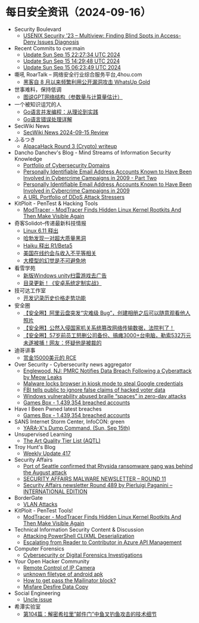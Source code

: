 # 每日安全资讯（2024-09-16）

- Security Boulevard
  - [USENIX Security ’23 – Multiview: Finding Blind Spots in Access-Deny Issues Diagnosis](https://securityboulevard.com/2024/09/usenix-security-23-multiview-finding-blind-spots-in-access-deny-issues-diagnosis/)
- Recent Commits to cve:main
  - [Update Sun Sep 15 22:27:34 UTC 2024](https://github.com/trickest/cve/commit/b5db0b4d689d4ac951ba34ec4425930dbd060f12)
  - [Update Sun Sep 15 14:29:48 UTC 2024](https://github.com/trickest/cve/commit/0c4447267713ad7676b7b126ab1b569b1ad4e590)
  - [Update Sun Sep 15 06:23:49 UTC 2024](https://github.com/trickest/cve/commit/c829a16b8cd0da616bffcfc7906e0b574360c8b9)
- 嘶吼 RoarTalk – 网络安全行业综合服务平台,4hou.com
  - [黑客自 8 月以来频繁利用公开漏洞攻击 WhatsUp Gold](https://www.4hou.com/posts/GAMy)
- 世事难料，保持低调
  - [图说GPT网络结构（参数量与计算量估计）](https://blog.csdn.net/ariesjzj/article/details/142273609)
- 一个被知识诅咒的人
  - [Go语言并发编程：从理论到实践](https://blog.csdn.net/nokiaguy/article/details/142283322)
  - [Go语言错误处理详解](https://blog.csdn.net/nokiaguy/article/details/142283260)
- SecWiki News
  - [SecWiki News 2024-09-15 Review](http://www.sec-wiki.com/?2024-09-15)
- ふるつき
  - [AlpacaHack Round 3 (Crypto) writeup](https://furutsuki.hatenablog.com/entry/2024/09/15/201136)
- Dancho Danchev's Blog - Mind Streams of Information Security Knowledge
  - [Portfolio of Cybersecurity Domains](https://ddanchev.blogspot.com/2024/09/portfolio-of-cybersecurity-domains.html)
  - [Personally Identifiable Email Address Accounts Known to Have Been Involved in Cybercrime Campaigns in 2009 - Part Two](https://ddanchev.blogspot.com/2024/09/personally-identifiable-email-address_15.html)
  - [Personally Identifiable Email Address Accounts Known to Have Been Involved in Cybercrime Campaigns in 2009](https://ddanchev.blogspot.com/2024/09/personally-identifiable-email-address.html)
  - [A URL Portfolio of DDoS Attack Stressers](https://ddanchev.blogspot.com/2024/09/a-url-portfolio-of-ddos-attack-stressers.html)
- KitPloit - PenTest &amp; Hacking Tools
  - [ModTracer - ModTracer Finds Hidden Linux Kernel Rootkits And Then Make Visible Again](http://www.kitploit.com/2024/09/modtracer-modtracer-finds-hidden-linux.html)
- 奇客Solidot–传递最新科技情报
  - [Linux 6.11 释出](https://www.solidot.org/story?sid=79266)
  - [哈勃发现一对超大质量黑洞](https://www.solidot.org/story?sid=79265)
  - [Haiku 释出 R1/Beta5](https://www.solidot.org/story?sid=79264)
  - [美国在线约会与收入不平等相关](https://www.solidot.org/story?sid=79263)
  - [大模型的幻觉是不可避免地](https://www.solidot.org/story?sid=79262)
- 看雪学苑
  - [新版Windows unity扫雷游戏去广告](https://mp.weixin.qq.com/s?__biz=MjM5NTc2MDYxMw==&mid=2458573935&idx=1&sn=39fef18d2337580aead23c2ffe1f8e0c&chksm=b18dece586fa65f3c016ac6f4e2bfd578c7acf325a1f0e545c6b8c940673220405226917e363&scene=58&subscene=0#rd)
  - [目录更新！《安卓系统定制实战》](https://mp.weixin.qq.com/s?__biz=MjM5NTc2MDYxMw==&mid=2458573935&idx=2&sn=42fc6fcdad3e8c6f9162043f0e357be6&chksm=b18dece586fa65f39829b694239efb883929cae14bb03466e9696ed09b2536a39bc0031b91a4&scene=58&subscene=0#rd)
- 技可达工作室
  - [开发记录历史价格走势功能](https://mp.weixin.qq.com/s?__biz=MzU3NDY1NTYyOQ==&mid=2247486023&idx=1&sn=c7156c3cd14834361f28a4365b3b321c&chksm=fd2e57a5ca59deb3907fbfffc9258f2f1fb704e32f3308747d0dca5cd3f1db3dfa706d9f7431&scene=58&subscene=0#rd)
- 安全圈
  - [【安全圈】阿里云盘突发“灾难级 Bug”，创建相册之后可以随意观看他人照片](https://mp.weixin.qq.com/s?__biz=MzIzMzE4NDU1OQ==&mid=2652064438&idx=1&sn=f58039733bcbfc7907c6873d36cded83&chksm=f36e66f6c419efe0535b868885aa7a56bd28f17e056a19860381f13d52286d77c7bef6d66f67&scene=58&subscene=0#rd)
  - [【安全圈】公然入侵国家机关系统篡改网络传输数据，法院判了！](https://mp.weixin.qq.com/s?__biz=MzIzMzE4NDU1OQ==&mid=2652064438&idx=2&sn=a3e598d8790286b671037a89c877b5b7&chksm=f36e66f6c419efe02eef7d5e55a96db27cbb4fbe484b306f55b675f49724e292d4579a810bf9&scene=58&subscene=0#rd)
  - [【安全圈】57岁前员工怒删公司备份、搞瘫3000+台电脑，勒索532万元未遂被捕！网友：怀疑他是被裁的](https://mp.weixin.qq.com/s?__biz=MzIzMzE4NDU1OQ==&mid=2652064438&idx=3&sn=437555202148f978ad5399834d57c798&chksm=f36e66f6c419efe00dd8ee70aca196a85b33e51b6e80c08228cc0809448d3628bdddffa8bdf1&scene=58&subscene=0#rd)
- 迪哥讲事
  - [赏金15000美元的 RCE](https://mp.weixin.qq.com/s?__biz=MzIzMTIzNTM0MA==&mid=2247495890&idx=1&sn=b243c56b528e1421f5ff31bca30701b5&chksm=e8a5fab1dfd273a72bd6d2b7f4dc8bb00deb611ecf8179ae1371f2bca1ccf07b175a701daf7b&scene=58&subscene=0#rd)
- Over Security - Cybersecurity news aggregator
  - [Englewood, NJ: PMRC Notifies Data Breach Following a Cyberattack by Meow Leaks](https://www.suspectfile.com/englewood-nj-pmrc-notifies-data-breach-following-a-cyberattack-by-meow-leaksenglewood-nj-pmrc-notifies-data-breach-following-a-cyberattack-by-meow-leaks/)
  - [Malware locks browser in kiosk mode to steal Google credentials](https://www.bleepingcomputer.com/news/security/malware-locks-browser-in-kiosk-mode-to-steal-google-credentials/)
  - [FBI tells public to ignore false claims of hacked voter data](https://www.bleepingcomputer.com/news/security/fbi-tells-public-to-ignore-false-claims-of-hacked-voter-data/)
  - [Windows vulnerability abused braille “spaces” in zero-day attacks](https://www.bleepingcomputer.com/news/security/windows-vulnerability-abused-braille-spaces-in-zero-day-attacks/)
  - [Games Box - 1,439,354 breached accounts](https://haveibeenpwned.com/PwnedWebsites#GamesBox)
- Have I Been Pwned latest breaches
  - [Games Box - 1,439,354 breached accounts](https://haveibeenpwned.com/PwnedWebsites#GamesBox)
- SANS Internet Storm Center, InfoCON: green
  - [YARA-X's Dump Command, (Sun, Sep 15th)](https://isc.sans.edu/diary/rss/31264)
- Unsupervised Learning
  - [The Art Quality Tier List (AQTL)](https://danielmiessler.com/p/art-quality-tier-list-aqtl)
- Troy Hunt's Blog
  - [Weekly Update 417](https://www.troyhunt.com/weekly-update-417/)
- Security Affairs
  - [Port of Seattle confirmed that Rhysida ransomware gang was behind the August attack](https://securityaffairs.com/168412/cyber-crime/port-of-seattle-rhysida-ransomware.html)
  - [SECURITY AFFAIRS MALWARE NEWSLETTER – ROUND 11](https://securityaffairs.com/168406/malware/security-affairs-malware-newsletter-round-11.html)
  - [Security Affairs newsletter Round 489 by Pierluigi Paganini – INTERNATIONAL EDITION](https://securityaffairs.com/168403/breaking-news/security-affairs-newsletter-round-489-by-pierluigi-paganini-international-edition.html)
- BorderGate
  - [VLAN Attacks](https://www.bordergate.co.uk/vlan-attacks/)
- KitPloit - PenTest Tools!
  - [ModTracer - ModTracer Finds Hidden Linux Kernel Rootkits And Then Make Visible Again](http://www.kitploit.com/2024/09/modtracer-modtracer-finds-hidden-linux.html)
- Technical Information Security Content & Discussion
  - [Attacking PowerShell CLIXML Deserialization](https://www.reddit.com/r/netsec/comments/1fhh16k/attacking_powershell_clixml_deserialization/)
  - [Escalating from Reader to Contributor in Azure API Management](https://www.reddit.com/r/netsec/comments/1fhg8p9/escalating_from_reader_to_contributor_in_azure/)
- Computer Forensics
  - [Cybersecurity or Digital Forensics Investigations](https://www.reddit.com/r/computerforensics/comments/1fhmtcy/cybersecurity_or_digital_forensics_investigations/)
- Your Open Hacker Community
  - [Remote Control of IP Camera](https://www.reddit.com/r/HowToHack/comments/1fhqy8r/remote_control_of_ip_camera/)
  - [unknown filetype of android apk](https://www.reddit.com/r/HowToHack/comments/1fhlscy/unknown_filetype_of_android_apk/)
  - [How to get pass the Mailinator block?](https://www.reddit.com/r/HowToHack/comments/1fhmyz3/how_to_get_pass_the_mailinator_block/)
  - [Misfare Desfire Data Copy](https://www.reddit.com/r/HowToHack/comments/1fhbqw3/misfare_desfire_data_copy/)
- Social Engineering
  - [Uncle issue](https://www.reddit.com/r/SocialEngineering/comments/1fh9pp0/uncle_issue/)
- 希潭实验室
  - [第104篇：解密希拉里”邮件门”中鱼叉钓鱼攻击的技术细节](https://mp.weixin.qq.com/s?__biz=MzkzMjI1NjI3Ng==&mid=2247486993&idx=1&sn=116f2971f976817ba971894c2f2e9cdd&chksm=c25fc16af528487c94de522d48024f53e1f56a849b69157cc106a2dfc9297fcba7c4f624acc0&scene=58&subscene=0#rd)
